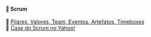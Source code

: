 #### :pencil: Scrum
:closed_book: <td><a href="https://github.com/allandiaspereira/scrum/blob/main/SCRUM.jpg">Pilares, Valores, Team, Eventos, Artefatos, Timeboxes </a></td><br>
:green_book: <td><a href="https://github.com/allandiaspereira/scrum/blob/main/CASE.pdf">Case do Scrum no Yahoo! </a></td>
